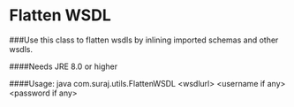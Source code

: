 # Flatten WSDL
###Use this class to flatten wsdls by inlining imported schemas and other wsdls.

####Needs JRE 8.0 or higher

####Usage: java com.suraj.utils.FlattenWSDL &lt;wsdlurl&gt; &lt;username if any&gt; &lt;password if any&gt;
